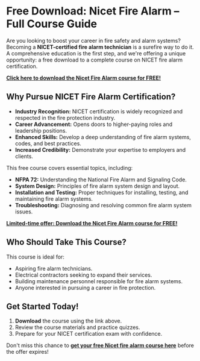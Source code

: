 # Free Download: Nicet Fire Alarm – Full Course Guide

Are you looking to boost your career in fire safety and alarm systems? Becoming a **NICET-certified fire alarm technician** is a surefire way to do it. A comprehensive education is the first step, and we're offering a unique opportunity: a free download to a complete course on NICET fire alarm certification.

[**Click here to download the Nicet Fire Alarm course for FREE!**](https://udemywork.com/nicet-fire-alarm)

## Why Pursue NICET Fire Alarm Certification?

*   **Industry Recognition:** NICET certification is widely recognized and respected in the fire protection industry.
*   **Career Advancement:** Opens doors to higher-paying roles and leadership positions.
*   **Enhanced Skills:** Develop a deep understanding of fire alarm systems, codes, and best practices.
*   **Increased Credibility:** Demonstrate your expertise to employers and clients.

This free course covers essential topics, including:

*   **NFPA 72:** Understanding the National Fire Alarm and Signaling Code.
*   **System Design:** Principles of fire alarm system design and layout.
*   **Installation and Testing:** Proper techniques for installing, testing, and maintaining fire alarm systems.
*   **Troubleshooting:** Diagnosing and resolving common fire alarm system issues.

[**Limited-time offer: Download the Nicet Fire Alarm course for FREE!**](https://udemywork.com/nicet-fire-alarm)

## Who Should Take This Course?

This course is ideal for:

*   Aspiring fire alarm technicians.
*   Electrical contractors seeking to expand their services.
*   Building maintenance personnel responsible for fire alarm systems.
*   Anyone interested in pursuing a career in fire protection.

## Get Started Today!

1.  **Download** the course using the link above.
2.  Review the course materials and practice quizzes.
3.  Prepare for your NICET certification exam with confidence.

Don't miss this chance to **[get your free Nicet fire alarm course here](https://udemywork.com/nicet-fire-alarm)** before the offer expires!
